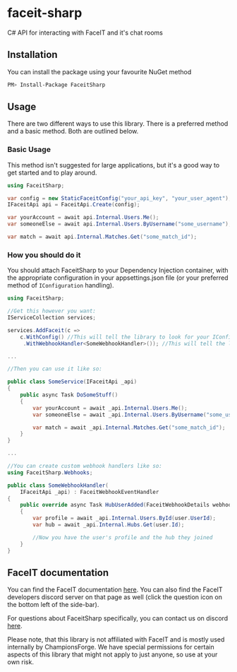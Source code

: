 # faceit-sharp
C# API for interacting with FaceIT and it's chat rooms

## Installation
You can install the package using your favourite NuGet method
```bash	
PM> Install-Package FaceitSharp
```

## Usage
There are two different ways to use this library. 
There is a preferred method and a basic method. 
Both are outlined below.

### Basic Usage
This method isn't suggested for large applications, but it's a good way to get started and to play around.
```csharp
using FaceitSharp;

var config = new StaticFaceitConfig("your_api_key", "your_user_agent");
IFaceitApi api = FaceitApi.Create(config);

var yourAccount = await api.Internal.Users.Me();
var someoneElse = await api.Internal.Users.ByUsername("some_username");

var match = await api.Internal.Matches.Get("some_match_id");
```

### How you should do it
You should attach FaceitSharp to your Dependency Injection container,
with the appropriate configuration in your appsettings.json file 
(or your preferred method of `IConfiguration` handling).
```csharp
using FaceitSharp;

//Get this however you want:
IServiceCollection services;

services.AddFaceit(c => 
	c.WithConfig() //This will tell the library to look for your IConfiguration object
	 .WithWebhookHandler<SomeWebhookHandler>()); //This will tell the library to use your custom WebhookHandler

...

//Then you can use it like so:

public class SomeService(IFaceitApi _api)
{
	public async Task DoSomeStuff()
	{
		var yourAccount = await _api.Internal.Users.Me();
		var someoneElse = await _api.Internal.Users.ByUsername("some_username");

		var match = await _api.Internal.Matches.Get("some_match_id");
	}
}

...

//You can create custom webhook handlers like so:
using FaceitSharp.Webhooks;

public class SomeWebhookHandler(
	IFaceitApi _api) : FaceitWebhookEventHandler
{
	public override async Task HubUserAdded(FaceitWebhookDetails webhook, EventHubUserAdded user)
	{
		var profile = await _api.Internal.Users.ById(user.UserId);
		var hub = await _api.Internal.Hubs.Get(user.Id);

		//Now you have the user's profile and the hub they joined
	}
}
```

## FaceIT documentation
You can find the FaceIT documentation [here](https://developers.faceit.com).
You can also find the FaceIT developers discord server on that page as well (click the question icon on the bottom left of the side-bar).

For questions about FaceitSharp specifically, you can contact us on discord [here](https://discord.gg/championsforge).

Please note, that this library is not affiliated with FaceIT and is mostly used internally by ChampionsForge.
We have special permissions for certain aspects of this library that might not apply to just anyone, so use at your own risk.
